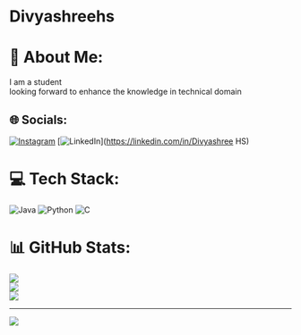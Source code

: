 # Divyashreehs
# 💫 About Me:
I am a student<br>looking forward to enhance the knowledge in technical domain
<br>


## 🌐 Socials:
[![Instagram](https://img.shields.io/badge/Instagram-%23E4405F.svg?logo=Instagram&logoColor=white)](https://instagram.com/divya_sree_babu) [![LinkedIn](https://img.shields.io/badge/LinkedIn-%230077B5.svg?logo=linkedin&logoColor=white)](https://linkedin.com/in/Divyashree HS) 

# 💻 Tech Stack:
![Java](https://img.shields.io/badge/java-%23ED8B00.svg?style=for-the-badge&logo=openjdk&logoColor=white) ![Python](https://img.shields.io/badge/python-3670A0?style=for-the-badge&logo=python&logoColor=ffdd54) ![C](https://img.shields.io/badge/c-%2300599C.svg?style=for-the-badge&logo=c&logoColor=white)
# 📊 GitHub Stats:
![](https://github-readme-stats.vercel.app/api?username=Divyashreebabu&theme=dark&hide_border=false&include_all_commits=false&count_private=false)<br/>
![](https://github-readme-streak-stats.herokuapp.com/?user=Divyashreebabu&theme=dark&hide_border=false)<br/>
![](https://github-readme-stats.vercel.app/api/top-langs/?username=Divyashreebabu&theme=dark&hide_border=false&include_all_commits=false&count_private=false&layout=compact)

---
[![](https://visitcount.itsvg.in/api?id=Divyashreebabu&icon=0&color=0)](https://visitcount.itsvg.in)

<!-- Proudly created with GPRM ( https://gprm.itsvg.in ) -->
